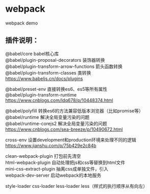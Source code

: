 # webpack
webpack demo

## 插件说明：

@babel/core babel核心库   
@babel/plugin-proposal-decorators 装饰器转换  
@babel/plugin-transform-arrow-functions 箭头函数转换  
@babel/plugin-transform-classes 类转换  
https://www.babeljs.cn/docs/plugins  

@babel/preset-env 直接转换es6、es5等所有属性  
@babel/plugin-transform-runtime   
https://www.cnblogs.com/ldq678/p/10448374.html  
 
@babel/polyfill 转换es6的方法兼容低版本浏览器（比如promise等）  
@babel/runtime 解决全局变量污染的问题  
@babel/runtime-corejs2 解决全局变量污染的问题  
https://www.cnblogs.com/sea-breeze/p/10490672.html  

cross-env 设置development和production环境来处理不同的逻辑  
https://www.jianshu.com/p/75b429e2c84b  

clean-webpack-plugin 打包前先清空  
html-webpack-plugin 自动处理把js和css等替换到html文件  
mini-css-extract-plugin 抽离css成单独文件，引入   
webpack-dev-server 启动webpack的本地服务  


style-loader css-loader  less-loader less（样式的执行顺序从有向左）  



